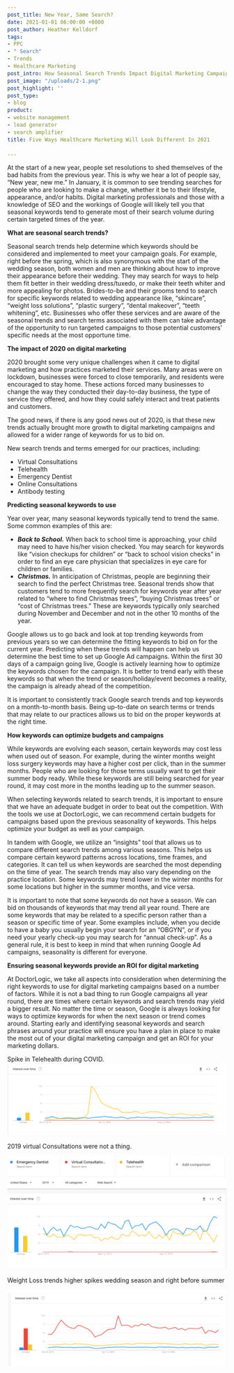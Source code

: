 ```yaml
---
post_title: New Year, Same Search?
date: 2021-01-01 06:00:00 +0000
post_author: Heather Kelldorf
tags:
- PPC
- " Search"
- Trends
- Healthcare Marketing
post_intro: How Seasonal Search Trends Impact Digital Marketing Campaigns.
post_image: "/uploads/2-1.png"
post_highlight: ''
post_type:
- blog
product:
- website management
- lead generator
- search amplifier
title: Five Ways Healthcare Marketing Will Look Different In 2021

---
```

At the start of a new year, people set resolutions to shed themselves of the bad habits from the previous year. This is why we hear a lot of people say, “New year, new me.” In January, it is common to see trending searches for people who are looking to make a change, whether it be to their lifestyle, appearance, and/or habits. Digital marketing professionals and those with a knowledge of SEO and the workings of Google will likely tell you that seasonal keywords tend to generate most of their search volume during certain targeted times of the year.

**What are seasonal search trends?**

Seasonal search trends help determine which keywords should be considered and implemented to meet your campaign goals. For example, right before the spring, which is also synonymous with the start of the wedding season, both women and men are thinking about how to improve their appearance before their wedding. They may search for ways to help them fit better in their wedding dress/tuxedo, or make their teeth whiter and more appealing for photos. Brides-to-be and their grooms tend to search for specific keywords related to wedding appearance like, “skincare”, “weight loss solutions”, “plastic surgery”, “dental makeover”, “teeth whitening”, etc. Businesses who offer these services and are aware of the seasonal trends and search terms associated with them can take advantage of the opportunity to run targeted campaigns to those potential customers’ specific needs at the most opportune time.

**The impact of 2020 on digital marketing**

2020 brought some very unique challenges when it came to digital marketing and how practices marketed their services. Many areas were on lockdown, businesses were forced to close temporarily, and residents were encouraged to stay home. These actions forced many businesses to change the way they conducted their day-to-day business, the type of service they offered, and how they could safely interact and treat patients and customers.

The good news, if there is any good news out of 2020, is that these new trends actually brought more growth to digital marketing campaigns and allowed for a wider range of keywords for us to bid on.

New search trends and terms emerged for our practices, including:

* Virtual Consultations
* Telehealth
* Emergency Dentist
* Online Consultations
* Antibody testing

**Predicting seasonal keywords to use**

Year over year, many seasonal keywords typically tend to trend the same. Some common examples of this are:

* **_Back to School._** When back to school time is approaching, your child may need to have his/her vision checked. You may search for keywords like “vision checkups for children” or “back to school vision checks” in order to find an eye care physician that specializes in eye care for children or families.
* **_Christmas._** In anticipation of Christmas, people are beginning their search to find the perfect Christmas tree. Seasonal trends show that customers tend to more frequently search for keywords year after year related to “where to find Christmas trees”, “buying Christmas trees” or “cost of Christmas trees.” These are keywords typically only searched during November and December and not in the other 10 months of the year.

Google allows us to go back and look at top trending keywords from previous years so we can determine the fitting keywords to bid on for the current year. Predicting when these trends will happen can help us determine the best time to set up Google Ad campaigns. Within the first 30 days of a campaign going live, Google is actively learning how to optimize the keywords chosen for the campaign. It is better to trend early with these keywords so that when the trend or season/holiday/event becomes a reality, the campaign is already ahead of the competition.

It is important to consistently track Google search trends and top keywords on a month-to-month basis. Being up-to-date on search terms or trends that may relate to our practices allows us to bid on the proper keywords at the right time.

**How keywords can optimize budgets and campaigns**

While keywords are evolving each season, certain keywords may cost less when used out of season. For example, during the winter months weight loss surgery keywords may have a higher cost per click, than in the summer months. People who are looking for those terms usually want to get their summer body ready. While these keywords are still being searched for year round, it may cost more in the months leading up to the summer season.

When selecting keywords related to search trends, it is important to ensure that we have an adequate budget in order to beat out the competition. With the tools we use at DoctorLogic, we can recommend certain budgets for campaigns based upon the previous seasonality of keywords. This helps optimize your budget as well as your campaign.

In tandem with Google, we utilize an “insights” tool that allows us to compare different search trends among various seasons. This helps us compare certain keyword patterns across locations, time frames, and categories. It can tell us when keywords are searched the most depending on the time of year. The search trends may also vary depending on the practice location. Some keywords may trend lower in the winter months for some locations but higher in the summer months, and vice versa.

It is important to note that some keywords do not have a season. We can bid on thousands of keywords that may trend all year round. There are some keywords that may be related to a specific person rather than a season or specific time of year. Some examples include, when you decide to have a baby you usually begin your search for an “OBGYN”, or if you need your yearly check-up you may search for “annual check-up”. As a general rule, it is best to keep in mind that when running Google Ad campaigns, seasonality is different for everyone.

**Ensuring seasonal keywords provide an ROI for digital marketing**

At DoctorLogic, we take all aspects into consideration when determining the right keywords to use for digital marketing campaigns based on a number of factors. While it is not a bad thing to run Google campaigns all year round, there are times where certain keywords and search trends may yield a bigger result. No matter the time or season, Google is always looking for ways to optimize keywords for when the next season or trend comes around. Starting early and identifying seasonal keywords and search phrases around your practice will ensure you have a plan in place to make the most out of your digital marketing campaign and get an ROI for your marketing dollars.

Spike in Telehealth during COVID.  
![](/uploads/interest-over-time-1.PNG)

2019 virtual Consultations were not a thing.

![](/uploads/interest-over-time-2.PNG)

Weight Loss trends higher spikes wedding season and right before summer

![](/uploads/interest-over-time-3.PNG)